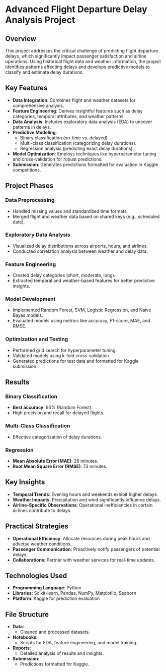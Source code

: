 # Advanced Flight Departure Delay Analysis Project

## Overview
This project addresses the critical challenge of predicting flight departure delays, which significantly impact passenger satisfaction and airline operations. Using historical flight data and weather information, the project identifies patterns affecting delays and develops predictive models to classify and estimate delay durations.

## Key Features
- **Data Integration**: Combines flight and weather datasets for comprehensive analysis.
- **Feature Engineering**: Derives insightful features such as delay categories, temporal attributes, and weather patterns.
- **Data Analysis**: Includes exploratory data analysis (EDA) to uncover patterns in delays.
- **Predictive Modeling**:
  - Binary classification (on-time vs. delayed).
  - Multi-class classification (categorizing delay durations).
  - Regression analysis (predicting exact delay durations).
- **Model Optimization**: Employs techniques like hyperparameter tuning and cross-validation for robust predictions.
- **Submission**: Generates predictions formatted for evaluation in Kaggle competitions.

## Project Phases
### Data Preprocessing
- Handled missing values and standardized time formats.
- Merged flight and weather data based on shared keys (e.g., scheduled date).

### Exploratory Data Analysis
- Visualized delay distributions across airports, hours, and airlines.
- Conducted correlation analysis between weather and delay data.

### Feature Engineering
- Created delay categories (short, moderate, long).
- Extracted temporal and weather-based features for better predictive insights.

### Model Development
- Implemented Random Forest, SVM, Logistic Regression, and Naive Bayes models.
- Evaluated models using metrics like accuracy, F1-score, MAE, and RMSE.

### Optimization and Testing
- Performed grid search for hyperparameter tuning.
- Validated models using k-fold cross-validation.
- Generated predictions for test data and formatted for Kaggle submission.

## Results
### Binary Classification
- **Best accuracy**: 95% (Random Forest).
- High precision and recall for delayed flights.

### Multi-Class Classification
- Effective categorization of delay durations.

### Regression
- **Mean Absolute Error (MAE)**: 28 minutes.
- **Root Mean Square Error (RMSE)**: 73 minutes.

## Key Insights
- **Temporal Trends**: Evening hours and weekends exhibit higher delays.
- **Weather Impacts**: Precipitation and wind significantly influence delays.
- **Airline-Specific Observations**: Operational inefficiencies in certain airlines contribute to delays.

## Practical Strategies
- **Operational Efficiency**: Allocate resources during peak hours and adverse weather conditions.
- **Passenger Communication**: Proactively notify passengers of potential delays.
- **Collaborations**: Partner with weather services for real-time updates.

## Technologies Used
- **Programming Language**: Python
- **Libraries**: Scikit-learn, Pandas, NumPy, Matplotlib, Seaborn
- **Platform**: Kaggle for prediction evaluation

## File Structure
- **Data**:
  - Cleaned and processed datasets.
- **Notebooks**:
  - Scripts for EDA, feature engineering, and model training.
- **Reports**:
  - Detailed analysis of results and insights.
- **Submission**:
  - Predictions formatted for Kaggle.
